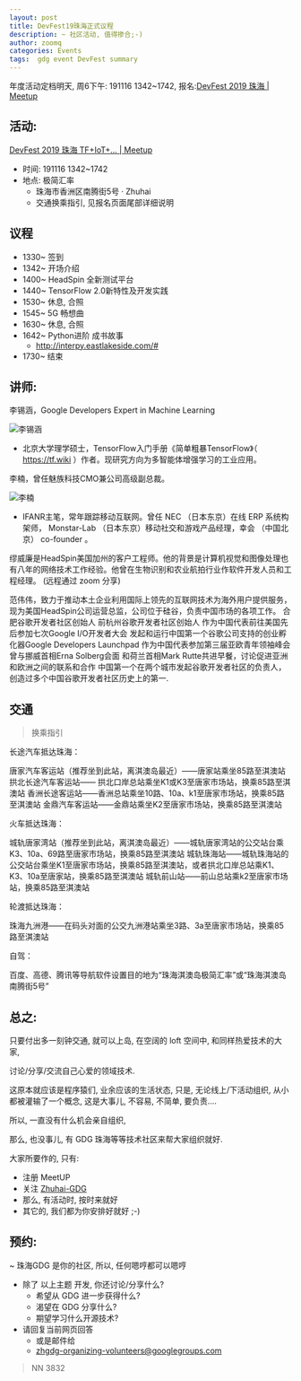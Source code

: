 ```yaml
---
layout: post
title: DevFest19珠海正式议程
description: ~ 社区活动, 值得掺合;-)
author: zoomq
categories: Events
tags:  gdg event DevFest summary
---
```




年度活动定档明天, 周6下午:
191116 1342~1742, 报名:[DevFest 2019 珠海 | Meetup](https://www.meetup.com/Zhuhai-GDG/events/265548933/)


<!--more-->



## 活动:
[DevFest 2019 珠海 TF\+IoT\+\.\.\. \| Meetup](https://www.meetup.com/Zhuhai-GDG/events/265548933/)

- 时间: 191116 1342~1742
- 地点: 极简汇率
    + 珠海市香洲区南腾街5号 · Zhuhai
    + 交通换乘指引, 见报名页面尾部详细说明

## 议程

- 1330~ 签到
- 1342~ 开场介绍
- 1400~ HeadSpin 全新测试平台
- 1440~ TensorFlow 2.0新特性及开发实践
- 1530~ 休息, 合照
- 1545~ 5G 畅想曲
- 1630~ 休息, 合照
- 1642~ Python进阶 成书故事
    + http://interpy.eastlakeside.com/#
- 1730~ 结束


## 讲师:

李锡涵，Google Developers Expert in Machine Learning

![李锡涵](http://ydlj.zoomquiet.top/ipic/2019-11-12-191110TF%E6%9D%8E%E9%94%A1%E6%B6%B5GDE.jpeg)


- 北京大学理学硕士，TensorFlow入门手册《简单粗暴TensorFlow》（ https://tf.wiki ）作者。现研究方向为多智能体增强学习的工业应用。


李楠，曾任魅族科技CMO兼公司高级副总裁。 

![李楠](http://ydlj.zoomquiet.top/ipic/2019-11-12-ScreenShot%202019-11-12%2019.58.07.jpg)

- IFANR主笔，常年跟踪移动互联网。曾任 NEC （日本东京）在线 ERP 系统构架师， Monstar-Lab （日本东京）移动社交和游戏产品经理，幸会 （中国北京） co-founder 。



缪威廉是HeadSpin美国加州的客户工程师。他的背景是计算机视觉和图像处理也有八年的网络技术工作经验。他曾在生物识别和农业航拍行业作软件开发人员和工程经理。
(远程通过 zoom 分享)

范伟伟，致力于推动本土企业利用国际上领先的互联网技术为海外用户提供服务，现为美国HeadSpin公司运营总监，公司位于硅谷，负责中国市场的各项工作。
合肥谷歌开发者社区创始人
前杭州谷歌开发者社区创始人
作为中国代表前往美国先后参加七次Google I/O开发者大会
发起和运行中国第一个谷歌公司支持的创业孵化器Google Developers Launchpad 
作为中国代表参加第三届亚欧青年领袖峰会
曾与挪威首相Erna Solberg会面
和荷兰首相Mark Rutte共进早餐，讨论促进亚洲和欧洲之间的联系和合作
中国第一个在两个城市发起谷歌开发者社区的负责人，创造过多个中国谷歌开发者社区历史上的第一.


## 交通
> 换乘指引

长途汽车抵达珠海：

唐家汽车客运站（推荐坐到此站，离淇澳岛最近）——唐家站乘坐85路至淇澳站
拱北长途汽车客运站—— 拱北口岸总站乘坐K1或K3至唐家市场站，换乘85路至淇澳站
香洲长途客运站——香洲总站乘坐10路、10a、k1至唐家市场站，换乘85路至淇澳站
金鼎汽车客运站——金鼎站乘坐K2至唐家市场站，换乘85路至淇澳站

火车抵达珠海：

城轨唐家湾站（推荐坐到此站，离淇澳岛最近）——城轨唐家湾站的公交站台乘K3、10a、69路至唐家市场站，换乘85路至淇澳站
城轨珠海站——城轨珠海站的公交站台乘坐K1至唐家市场站，换乘85路至淇澳站，或者拱北口岸总站乘K1、K3、10a至唐家站，换乘85路至淇澳站
城轨前山站——前山总站乘k2至唐家市场站，换乘85路至淇澳站

轮渡抵达珠海：

珠海九洲港——在码头对面的公交九洲港站乘坐3路、3a至唐家市场站，换乘85路至淇澳站

自驾：

百度、高德、腾讯等导航软件设置目的地为“珠海淇澳岛极简汇率”或“珠海淇澳岛南腾街5号”



## 总之:

只要付出多一刻钟交通,
就可以上岛, 在空阔的 loft 空间中,
和同样热爱技术的大家,

讨论/分享/交流自己心爱的领域技术.

这原本就应该是程序猿们, 业余应该的生活状态,
只是, 无论线上/下活动组织, 从小都被灌输了一个概念, 
这是大事儿, 不容易, 不简单, 要负责....

所以, 一直没有什么机会亲自组织,

那么, 也没事儿, 有 GDG 珠海等等技术社区来帮大家组织就好.

大家所要作的, 只有:

- 注册 MeetUP
- 关注 [Zhuhai-GDG](https://www.meetup.com/Zhuhai-GDG/)
- 那么, 有活动时, 按时来就好
- 其它的, 我们都为你安排好就好 ;-)



## 预约:
~ 珠海GDG 是你的社区, 所以, 任何嗯哼都可以嗯哼

- 除了 以上主题 开发, 你还讨论/分享什么?
    + 希望从 GDG 进一步获得什么?
    + 渴望在 GDG 分享什么?
    + 期望学习什么开源技术?
- 请回复当前网页回答
    + 或是邮件给
    + zhgdg-organizing-volunteers@googlegroups.com


> NN 3832
